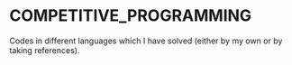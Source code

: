 # COMPETITIVE_PROGRAMMING
Codes in different languages which I have solved (either by my own or by taking references).

